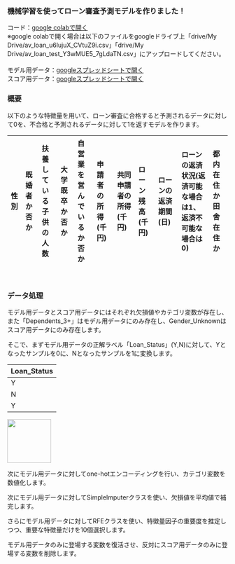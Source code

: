 ### 機械学習を使ってローン審査予測モデルを作りました！

コード：[google colabで開く](https://colab.research.google.com/drive/1Gg65BXKWWumWzWrbMYexzbhufZLMg8Sm?usp=sharing)<br>
※google colabで開く場合は以下のファイルをgoogleドライブ上「drive/My Drive/av_loan_u6lujuX_CVtuZ9i.csv」「drive/My Drive/av_loan_test_Y3wMUE5_7gLdaTN.csv」にアップロードしてください。
<br>
<br>
モデル用データ：[googleスプレッドシートで開く](https://drive.google.com/file/d/1kz4IezeMC423Me_HS0vvKkB0iBGLmDaC/view?usp=sharing)<br>
スコア用データ：[googleスプレッドシートで開く](https://drive.google.com/file/d/1MaplBuB9FjPrG55HAtY57soa_YPAju5x/view?usp=sharing)<br>


### 概要

以下のような特徴量を用いて、ローン審査に合格すると予測されるデータに対して0を、不合格と予測されるデータに対して1を返すモデルを作ります。

|性別|既婚者か否か|扶養している子供の人数|大学既卒か否か|自営業を営んでいるか否か|申請者の所得(千円)|共同申請者の所得(千円)|ローン残高(千円)|ローンの返済期間(日)|ローンの返済状況(返済可能な場合は1、返済不可能な場合は0)|都内在住か田舎在住か|
|:---|:---|:---|:---|:---|:---|:---|:---|:---|:---|:---|
<br>

### データ処理

モデル用データとスコア用データにはそれぞれ欠損値やカテゴリ変数が存在し、また「Dependents_3+」はモデル用データにのみ存在し、Gender_Unknownはスコア用データにのみ存在します。<br>

そこで、まずモデル用データの正解ラベル「Loan_Status」(Y,N)に対して、Yとなったサンプルを0に、Nとなったサンプルを1に変換します。<br>

|Loan_Status|
|:---|
|Y|   
|N|
|Y|

<img src="https://uploda2.ysklog.net/135c254819b82f68a3113a21fcd44f09.jpg" width="100">




次にモデル用データに対してone-hotエンコーディングを行い、カテゴリ変数を数値化します。<br>

次にモデル用データに対してSimpleImputerクラスを使い、欠損値を平均値で補完します。<br>

さらにモデル用データに対してRFEクラスを使い、特徴量因子の重要度を推定しつつ、重要な特徴量だけを10個選択します。<br>


モデル用データのみに登場する変数を復活させ、反対にスコア用データのみに登場する変数を削除します。<br>

